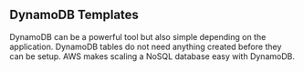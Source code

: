 ## DynamoDB Templates

DynamoDB can be a powerful tool but also simple depending on the application. DynamoDB tables do not need anything created before they can be setup. AWS makes scaling a NoSQL database easy with DynamoDB.